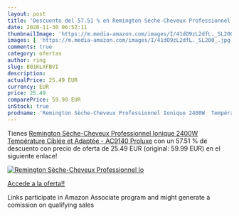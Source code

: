 ```yaml
---
layout: post
title: 'Descuento del 57.51 % en Remington Sèche-Cheveux Professionnel Io'
date: 2020-11-30 06:52:11
thumbnailImage: 'https://m.media-amazon.com/images/I/41dO9zL2dfL._SL200_.jpg'
images: [ 'https://m.media-amazon.com/images/I/41dO9zL2dfL._SL200_.jpg' ]
comments: true
category: ofertas
author: ring
slug: B01KLXFBVI
description:
actualPrice: 25.49 EUR
currency: EUR
price: 25.49
comparePrice: 59.99 EUR
inStock: true
prodname: 'Remington Sèche-Cheveux Professionnel Ionique 2400W  Température Ciblée et Adaptée - AC9140 Proluxe'
---
```


Tienes [Remington Sèche-Cheveux Professionnel Ionique 2400W  Température Ciblée et Adaptée - AC9140 Proluxe](https://www.amazon.fr/dp/B01KLXFBVI/?tag=tolees0d-21) con un 57.51 % de descuento con precio de oferta de 25.49 EUR (original: 59.99 EUR) en el siguiente enlace!

[![Remington Sèche-Cheveux Professionnel Io](https://m.media-amazon.com/images/I/41dO9zL2dfL._SL200_.jpg)](https://www.amazon.fr/dp/B01KLXFBVI/?tag=tolees0d-21)

[Accede a la oferta!!](https://www.amazon.fr/dp/B01KLXFBVI/?tag=tolees0d-21)

Links participate in Amazon Associate program and might generate a comission on qualifying sales


